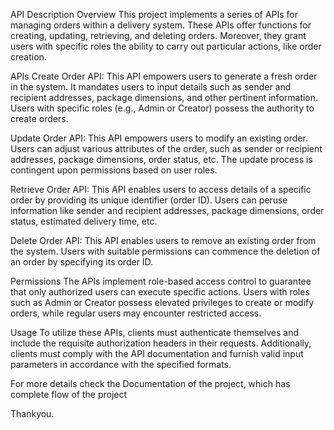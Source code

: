 API Description
Overview
This project implements a series of APIs for managing orders within a delivery system. These APIs offer functions for creating, updating, retrieving, and deleting orders. Moreover, they grant users with specific roles the ability to carry out particular actions, like order creation.

APIs
Create Order API: This API empowers users to generate a fresh order in the system. It mandates users to input details such as sender and recipient addresses, package dimensions, and other pertinent information. Users with specific roles (e.g., Admin or Creator) possess the authority to create orders.

Update Order API: This API empowers users to modify an existing order. Users can adjust various attributes of the order, such as sender or recipient addresses, package dimensions, order status, etc. The update process is contingent upon permissions based on user roles.

Retrieve Order API: This API enables users to access details of a specific order by providing its unique identifier (order ID). Users can peruse information like sender and recipient addresses, package dimensions, order status, estimated delivery time, etc.

Delete Order API: This API enables users to remove an existing order from the system. Users with suitable permissions can commence the deletion of an order by specifying its order ID.

Permissions
The APIs implement role-based access control to guarantee that only authorized users can execute specific actions. Users with roles such as Admin or Creator possess elevated privileges to create or modify orders, while regular users may encounter restricted access.

Usage
To utilize these APIs, clients must authenticate themselves and include the requisite authorization headers in their requests. Additionally, clients must comply with the API documentation and furnish valid input parameters in accordance with the specified formats.




For more details check the Documentation of the project, which has complete flow of the project

Thankyou.
